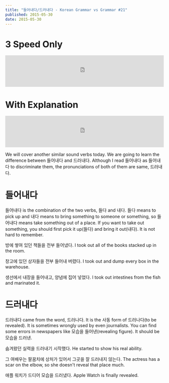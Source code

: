 ```yaml
---
title: "들어내다/드러내다 - Korean Grammar vs Grammar #21"
published: 2015-05-30
date: 2015-05-30
---
```


#  3 Speed Only

<iframe id="audio_iframe" src="https://www.podbean.com/media/player/jbvf3-565906?skin=7" width="100%" height="100" frameborder="0" scrolling="no"></iframe>

#  With Explanation

<iframe id="audio_iframe" src="https://www.podbean.com/media/player/2w5eb-565908?skin=7" width="100%" height="100" frameborder="0" scrolling="no"></iframe>

We will cover another similar sound verbs today. We are going to learn the difference between 들어내다 and 드러내다. Although I read 들어내다 as 들어내다 to discriminate them, the pronunciations of both of them are same, 드러내다.

#  들어내다

들어내다 is the combination of the two verbs, 들다 and 내다. 들다 means to pick up and 내다 means to bring something to someone or something, so 들어내다 means take something out of a place. If you want to take out something, you should first pick it up(들다) and bring it out(내다). It is not hard to remember.

방에 쌓여 있던 책들을 전부 들어냈다.
I took out all of the books stacked up in the room.

창고에 있던 상자들을 전부 들어내 버렸다.
I took out and dump every box in the warehouse.

생선에서 내장을 들어내고, 양념에 집어 넣었다.
I took out intestines from the fish and marinated it.

#  드러내다

드러내다 came from the word, 드러나다. It is the 사동 form of 드러나다(to be revealed). It is sometimes wrongly used by even journalists. You can find some errors in newspapers like 모습을 들어낸(revealing figure). It should be 모습을 드러낸.

숨겨왔던 실력을 드러내기 시작했다.
He started to show his real ability.

그 여배우는 팔꿈치에 상처가 있어서 그곳을 잘 드러내지 않는다.
The actress has a scar on the elbow, so she doesn't reveal that place much.

애플 워치가 드디어 모습을 드러냈다.
Apple Watch is finally revealed.